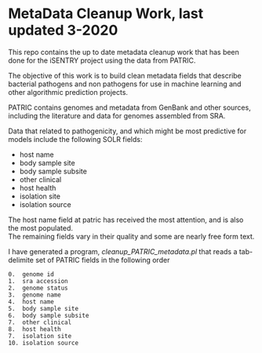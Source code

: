 

# MetaData Cleanup Work, last updated 3-2020

This repo contains the up to date metadata cleanup work that has been done for the iSENTRY project using the data from PATRIC.

The objective of this work is to build clean metadata fields that describe bacterial pathogens and non pathogens for use in machine learning and other algorithmic prediction projects. 

PATRIC contains genomes and metadata from GenBank and other sources, including the literature and data for genomes assembled from SRA.

Data that related to pathogenicity, and which might be most predictive for models include the following SOLR fields:

* host name
* body sample site
* body sample subsite
* other clinical
* host health
* isolation site
* isolation source

The host name field at patric has received the most attention, and is also the most populated.  
The remaining fields vary in their quality and some are nearly free form text. 

I have generated a program, *cleanup_PATRIC_metadata.pl* that reads a tab-delimite set of PATRIC fields in the following order

	0.  genome id
	1.  sra accession
	2.  genome status
	3.  genome name
	4.  host name
	5.  body sample site
	6.  body sample subsite
	7.  other clinical
	8.  host health
	7.  isolation site
	10. isolation source
  
  


